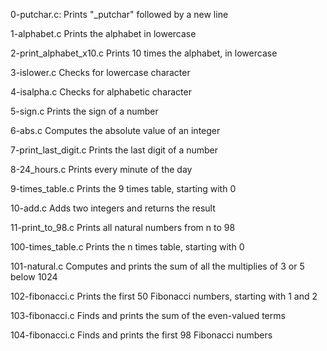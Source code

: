 0-putchar.c: Prints  "_putchar" followed by a new line

1-alphabet.c
Prints the alphabet in lowercase


2-print_alphabet_x10.c
Prints 10 times the alphabet, in lowercase


3-islower.c
Checks for lowercase character


4-isalpha.c
Checks for alphabetic character


5-sign.c
Prints the sign of a number


6-abs.c
Computes the absolute value of an integer


7-print_last_digit.c
Prints the last digit of a number


8-24_hours.c
Prints every minute of the day


9-times_table.c
Prints the 9 times table, starting with 0


10-add.c
Adds two integers and returns the result


11-print_to_98.c
Prints all natural numbers from n to 98



100-times_table.c
Prints the n times table, starting with 0


101-natural.c
Computes and prints the sum of all the multiplies of 3 or 5 below 1024



102-fibonacci.c
Prints the first 50 Fibonacci numbers, starting with 1 and 2


103-fibonacci.c
Finds and prints the sum of the even-valued terms


104-fibonacci.c
Finds and prints the first 98 Fibonacci numbers

